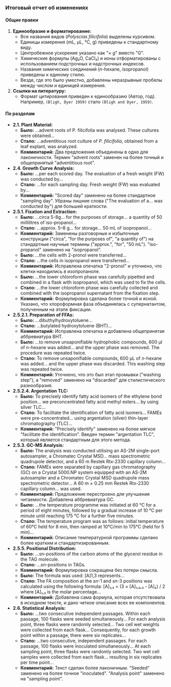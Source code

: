 
### **Итоговый отчет об изменениях**

#### **Общие правки**

1.  **Единообразие и форматирование:**
    *   Все названия видов (*Polyscias filicifolia*) выделены курсивом.
    *   Единицы измерения (mL, µL, °C, g) приведены к стандартному виду.
    *   Центробежное ускорение указано как "× *g*" вместо "G".
    *   Химические формулы (Ag₂O, CaCl₂) и ионы отформатированы с использованием подстрочных и надстрочных индексов.
    *   Названия химических соединений (*n*-hexane, isopropanol) приведены к единому стилю.
    *   Везде, где это было уместно, добавлены неразрывные пробелы между числом и единицей измерения.
2.  **Ссылки на литературу:**
    *   Формат цитирования приведен к единообразию (Автор, год). Например, `(Bligh, Dyer 1959)` стало `(Bligh and Dyer, 1959)`.

#### **По разделам**

*   **2.1. Plant Material:**
    *   **Было:** ...advent roots of P. filicifolia was analysed. These cultures were obtained...
    *   **Стало:** ...adventitious root culture of *P. filicifolia*, obtained from a leaf explant, was analyzed.
    *   **Комментарий:** Два предложения объединены в одно для лаконичности. Термин "advent roots" заменен на более точный и общепринятый "adventitious root".
*   **2.4. Growth Curve Analysis:**
    *   **Было:** ...per each scored day. The evaluation of a fresh weight (FW) was conducted by...
    *   **Стало:** ...for each sampling day. Fresh weight (FW) was evaluated by...
    *   **Комментарий:** "Scored day" заменено на более стандартное "sampling day". Убраны лишние слова ("The evaluation of a... was conducted by") для большей краткости.
*   **2.5.1. Fixation and Extraction:**
    *   **Было:** ...circa 5-8g... for the purposes of storage... a quantity of 50 millilitres of iso-propanol...
    *   **Стало:** ...approx. 5–8 g... for storage... 50 mL of isopropanol...
    *   **Комментарий:** Заменены разговорные и избыточные конструкции ("circa", "for the purposes of", "a quantity of") на стандартные научные термины ("approx.", "for", "50 mL"). "iso-propanol" заменено на "isopropanol".
    *   **Было:** ...the cells with 2-pronol were transferred...
    *   **Стало:** ...the cells in isopropanol were transferred...
    *   **Комментарий:** Исправлена опечатка "2-pronol" и уточнено, что клетки находились *в* изопропаноле.
    *   **Было:** ...the lower chloroform phase was carefully pipetted and combined in a flask with isopropanol, which was used to fix the cells.
    *   **Стало:** ...the lower chloroform phase was carefully collected and combined with the isopropanol supernatant from the fixation step.
    *   **Комментарий:** Формулировка сделана более точной и ясной. Указано, что хлороформная фаза объединялась с супернатантом, полученным на этапе фиксации.
*   **2.5.2.1. Preparation of FFAs:**
    *   **Было:** ...dibuthylhydroxytoluene...
    *   **Стало:** ...butylated hydroxytoluene (BHT)...
    *   **Комментарий:** Исправлена опечатка и добавлена общепринятая аббревиатура BHT.
    *   **Было:** ...to remove unsaponifiable hydrophobic compounds, 600 µl of n-hexane was added... and the upper phase was removed. The procedure was repeated twice.
    *   **Стало:** To remove unsaponifiable compounds, 600 µL of *n*-hexane was added... and the upper phase was discarded. This washing step was repeated twice.
    *   **Комментарий:** Уточнено, что это был этап промывки ("washing step"), а "removed" заменено на "discarded" для стилистического разнообразия.
*   **2.5.2.4. Argentation TLC:**
    *   **Было:** To precisely identify fatty acid isomers of the ethylene bond position... we preconcentrated fatty acid methyl esters... by using silver TLC...
    *   **Стало:** To facilitate the identification of fatty acid isomers... FAMEs were pre-concentrated... using argentation (silver) thin-layer chromatography (TLC)...
    *   **Комментарий:** "Precisely identify" заменено на более мягкое "facilitate the identification". Введен термин "argentation TLC", который является стандартным для этого метода.
*   **2.5.3. GC-MS Analysis:**
    *   **Было:** The analysis was conducted utilising an AS-2M single-port autosampler, a Chromatec Crystal MSD... mass spectrometric quadrupole detector, and a 60 m Restek Rtx-2330 capillary column...
    *   **Стало:** FAMEs were separated by capillary gas chromatography (GC) on a Crystal 5000.NP system equipped with an AS-2M autosampler and a Chromatec Crystal MSD quadrupole mass spectrometric detector... A 60 m × 0.25 mm Restek Rtx-2330 capillary column... was used.
    *   **Комментарий:** Предложение перестроено для улучшения читаемости. Добавлена аббревиатура GC.
    *   **Было:** ...the temperature programme was initiated at 60 °C for a period of eight minutes, followed by a gradual increase of 10 °C per minute until reaching 175 °C for a further five minutes.
    *   **Стало:** The temperature program was as follows: initial temperature of 60°C held for 8 min, then ramped at 10°C/min to 175°C (held for 5 min)...
    *   **Комментарий:** Описание температурной программы сделано более кратким и стандартизированным.
*   **2.5.5. Positional Distribution:**
    *   **Было:** ...sn-positions of the carbon atoms of the glycerol residue in the TAG molecule.
    *   **Стало:** ...*sn*-positions in TAGs.
    *   **Комментарий:** Формулировка сокращена без потери смысла.
    *   **Было:** The formula was used: [A]1,3 represents...
    *   **Стало:** The FA composition at the *sn*-1 and *sn*-3 positions was calculated using the following formula: [A]₁,₃ = (3 × [A]₁,₂,₃ - [A]₂) / 2 where [A]₁,₃ is the molar percentage...
    *   **Комментарий:** Добавлена сама формула, которая отсутствовала в исходном тексте, и дано четкое описание всех ее компонентов.
*   **2.6. Statistical Analysis:**
    *   **Было:** ...two consecutive independent passages. Within each passage, 100 flasks were seeded simultaneously... For each analysis point, three flasks were randomly selected... Two cell wet weights were collected from each flask... Consequently, for each growth point within a passage, there were six replicates...
    *   **Стало:** ...two consecutive, independent passages. For each passage, 100 flasks were inoculated simultaneously... At each sampling point, three flasks were randomly selected. Two wet cell samples were collected from each flask... resulting in six replicates per time point...
    *   **Комментарий:** Текст сделан более лаконичным. "Seeded" заменено на более точное "inoculated". "Analysis point" заменено на "sampling point".
        